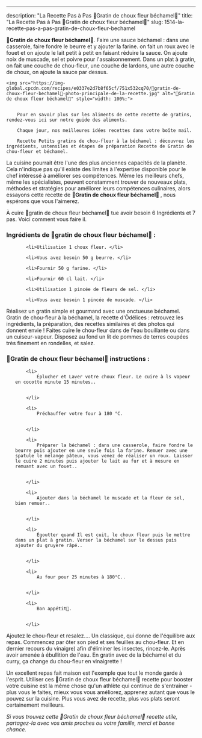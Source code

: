 ---
description: "La Recette Pas à Pas 🔸Gratin de choux fleur béchamel🔸"
title: "La Recette Pas à Pas 🔸Gratin de choux fleur béchamel🔸"
slug: 1514-la-recette-pas-a-pas-gratin-de-choux-fleur-bechamel

<p>
	<strong>🔸Gratin de choux fleur béchamel🔸</strong>. 
	Faire une sauce béchamel : dans une casserole, faire fondre le beurre et y ajouter la farine. on fait un roux avec le fouet et on ajoute le lait petit à petit en faisant réduire la sauce. On ajoute noix de muscade, sel et poivre pour l&#39;assaisonnement. Dans un plat à gratin, on fait une couche de chou-fleur, une couche de lardons, une autre couche de choux, on ajoute la sauce par dessus.
</p>
<p>
	
	<img src="https://img-global.cpcdn.com/recipes/e0337e2d7b8f65cf/751x532cq70/🔸gratin-de-choux-fleur-bechamel🔸-photo-principale-de-la-recette.jpg" alt="🔸Gratin de choux fleur béchamel🔸" style="width: 100%;">
	
	
		Pour en savoir plus sur les aliments de cette recette de gratins, rendez-vous ici sur notre guide des aliments.
	
		Chaque jour, nos meilleures idées recettes dans votre boîte mail.
	
		Recette Petits gratins de chou-fleur à la béchamel : découvrez les ingrédients, ustensiles et étapes de préparation Recette de Gratin de chou-fleur et béchamel.
	
</p>

La cuisine pourrait être l'une des plus anciennes capacités de la planète. Cela n'indique pas qu'il existe des limites à l'expertise disponible pour le chef intéressé à améliorer ses compétences. Même les meilleurs chefs, même les spécialistes, peuvent constamment trouver de nouveaux plats, méthodes et stratégies pour améliorer leurs compétences culinaires, alors essayons cette recette de <strong> 🔸Gratin de choux fleur béchamel🔸 </strong>, nous espérons que vous l'aimerez.

<!--inarticleads1-->

À cuire 🔸gratin de choux fleur béchamel🔸 tue avoir besoin 6 Ingrédients et 7 pas. Voici comment vous faire il.

<h3>Ingrédients de 🔸gratin de choux fleur béchamel🔸 :</h3>

<ol>
	
		<li>Utilisation 1 choux fleur. </li>
	
		<li>Vous avez besoin 50 g beurre. </li>
	
		<li>Fournir 50 g farine. </li>
	
		<li>Fournir 60 cl lait. </li>
	
		<li>Utilisation 1 pincée de fleurs de sel. </li>
	
		<li>Vous avez besoin 1 pincée de muscade. </li>
	
</ol>

Réalisez un gratin simple et gourmand avec une onctueuse béchamel. Gratin de chou-fleur à la béchamel, la recette d&#39;Ôdélices : retrouvez les ingrédients, la préparation, des recettes similaires et des photos qui donnent envie ! Faites cuire le chou-fleur dans de l&#39;eau bouillante ou dans un cuiseur-vapeur. Disposez au fond un lit de pommes de terres coupées très finement en rondelles, et salez. 

<!--inarticleads2-->

<h3>🔸Gratin de choux fleur béchamel🔸 instructions :</h3>

<ol>
	
		<li>
			Éplucher et Laver votre choux fleur. Le cuire à ls vapeur en cocotte minute 15 minutes..
			
			
		</li>
	
		<li>
			Préchauffer votre four à 180 °C.
			
			
		</li>
	
		<li>
			Préparer la béchamel : dans une casserole, faire fondre le beurre puis ajouter en une seule fois la farine. Remuer avec une spatule le mélange pâteux, vous venez de réaliser un roux. Laisser le cuire 2 minutes puis ajouter le lait au fur et à mesure en remuant avec un fouet..
			
			
		</li>
	
		<li>
			Ajouter dans la béchamel le muscade et la fleur de sel, bien remuer..
			
			
		</li>
	
		<li>
			Égoutter quand Il est cuit, le choux fleur puis le mettre dans un plat à gratin. Verser la béchamel sur le dessus puis ajouter du gruyère râpé..
			
			
		</li>
	
		<li>
			Au four pour 25 minutes à 180°C..
			
			
		</li>
	
		<li>
			Bon appétit🍴.
			
			
		</li>
	
</ol>

Ajoutez le chou-fleur et resalez.… Un classique, qui donne de l&#39;équilibre aux repas. Commencez par ôter son pied et ses feuilles au chou-fleur. Et en dernier recours du vinaigre) afin d&#39;éliminer les insectes, rincez-le. Après avoir amenée à ébullition de l&#39;eau. En gratin avec de la béchamel et du curry, ça change du chou-fleur en vinaigrette ! 

<!--inarticleads1-->

<p>
Un excellent repas fait maison est l'exemple que tout le monde garde à l'esprit. Utiliser ces 🔸Gratin de choux fleur béchamel🔸 recette pour booster votre cuisine est la même chose qu'un athlète qui continue de s'entraîner - plus vous le faites, mieux vous vous améliorez, apprenez autant que vous le pouvez sur la cuisine. Plus vous avez de recette, plus vos plats seront certainement meilleurs.
</p>

<p>
<i>Si vous trouvez cette 🔸Gratin de choux fleur béchamel🔸 recette utile, partagez-la avec vos amis proches ou votre famille, merci et bonne chance.</i>
</p>
